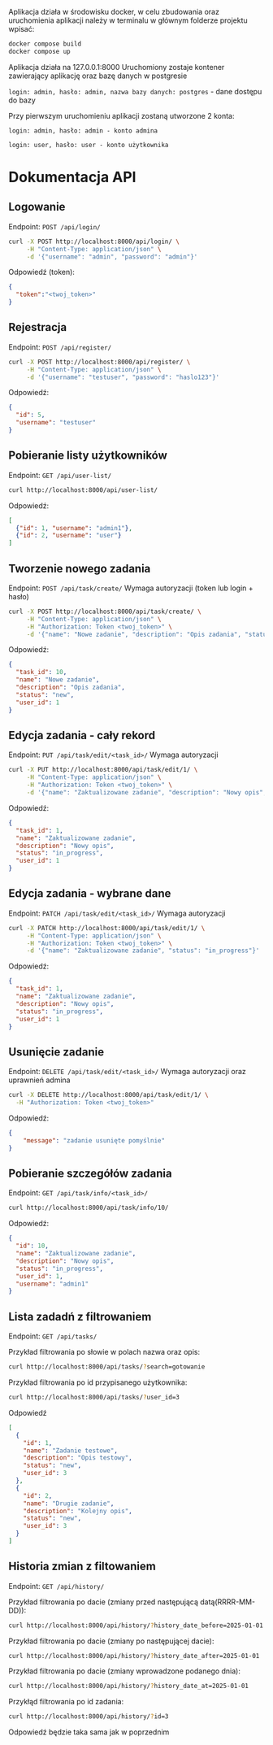 Aplikacja działa w środowisku docker, w celu zbudowania oraz uruchomienia aplikacji należy w terminalu w głównym folderze projektu wpisać:

```bash
docker compose build
docker compose up
```

Aplikacja działa na 127.0.0.1:8000
Uruchomiony zostaje kontener zawierający aplikację oraz bazę danych w postgresie

  `login: admin, hasło: admin, nazwa bazy danych: postgres` - dane dostępu do bazy

Przy pierwszym uruchomieniu aplikacji zostaną utworzone 2 konta:

  `login: admin, hasło: admin - konto admina`
  
  `login: user, hasło: user - konto użytkownika`

# Dokumentacja API

## Logowanie

Endpoint: `POST /api/login/`

```bash
curl -X POST http://localhost:8000/api/login/ \
     -H "Content-Type: application/json" \
     -d '{"username": "admin", "password": "admin"}'
```
Odpowiedź (token):
```json
{
  "token":"<twoj_token>"
}
```

## Rejestracja

Endpoint:  `POST /api/register/`

```bash
curl -X POST http://localhost:8000/api/register/ \
     -H "Content-Type: application/json" \
     -d '{"username": "testuser", "password": "haslo123"}'
```
Odpowiedź:
```json
{
  "id": 5,
  "username": "testuser"
}
```

## Pobieranie listy użytkowników

Endpoint: `GET /api/user-list/`
```bash
curl http://localhost:8000/api/user-list/
```
Odpowiedź:
```json
[
  {"id": 1, "username": "admin1"},
  {"id": 2, "username": "user"}
]
```

## Tworzenie nowego zadania

Endpoint: `POST /api/task/create/`
Wymaga autoryzacji (token lub login + hasło)

```bash
curl -X POST http://localhost:8000/api/task/create/ \
     -H "Content-Type: application/json" \
     -H "Authorization: Token <twoj_token>" \
     -d '{"name": "Nowe zadanie", "description": "Opis zadania", "status": "new", "user_id": 1}'
```
Odpowiedź:
```json
{
  "task_id": 10,
  "name": "Nowe zadanie",
  "description": "Opis zadania",
  "status": "new",
  "user_id": 1
}
```

## Edycja zadania - cały rekord

Endpoint: `PUT /api/task/edit/<task_id>/`
Wymaga autoryzacji

```bash
curl -X PUT http://localhost:8000/api/task/edit/1/ \
     -H "Content-Type: application/json" \
     -H "Authorization: Token <twoj_token>" \
     -d '{"name": "Zaktualizowane zadanie", "description": "Nowy opis", "status": "in_progress", "user_id": 1}'
```
Odpowiedź:
```json
{
  "task_id": 1,
  "name": "Zaktualizowane zadanie",
  "description": "Nowy opis",
  "status": "in_progress",
  "user_id": 1
}
```

## Edycja zadania - wybrane dane

Endpoint: `PATCH /api/task/edit/<task_id>/`
Wymaga autoryzacji

```bash
curl -X PATCH http://localhost:8000/api/task/edit/1/ \
     -H "Content-Type: application/json" \
     -H "Authorization: Token <twoj_token>" \
     -d '{"name": "Zaktualizowane zadanie", "status": "in_progress"}'
```
Odpowiedź:
```json
{
  "task_id": 1,
  "name": "Zaktualizowane zadanie",
  "description": "Nowy opis",
  "status": "in_progress",
  "user_id": 1
}
```

## Usunięcie zadanie

Endpoint: `DELETE /api/task/edit/<task_id>/`
Wymaga autoryzacji oraz uprawnień admina

```bash
curl -X DELETE http://localhost:8000/api/task/edit/1/ \
  -H "Authorization: Token <twoj_token>"
```
Odpowiedź:
```json
{
    "message": "zadanie usunięte pomyślnie"
}
```

## Pobieranie szczegółów zadania

Endpoint: `GET /api/task/info/<task_id>/`

```bash
curl http://localhost:8000/api/task/info/10/
```
Odpowiedź:
```json
{
  "id": 10,
  "name": "Zaktualizowane zadanie",
  "description": "Nowy opis",
  "status": "in_progress",
  "user_id": 1,
  "username": "admin1"
}
```

## Lista zadadń z filtrowaniem

Endpoint: `GET /api/tasks/`

Przykład filtrowania po słowie w polach nazwa oraz opis:
```bash
curl http://localhost:8000/api/tasks/?search=gotowanie
```
Przykład filtrowania po id przypisanego użytkownika:
```bash
curl http://localhost:8000/api/tasks/?user_id=3
```
Odpowiedź
```json
[
  {
    "id": 1,
    "name": "Zadanie testowe",
    "description": "Opis testowy",
    "status": "new",
    "user_id": 3
  },
  {
    "id": 2,
    "name": "Drugie zadanie",
    "description": "Kolejny opis",
    "status": "new",
    "user_id": 3
  }
]
```

## Historia zmian z filtowaniem

Endpoint: `GET /api/history/`

Przykład filtrowania po dacie (zmiany przed następującą datą(RRRR-MM-DD)):
```bash
curl http://localhost:8000/api/history/?history_date_before=2025-01-01
```

Przykład filtrowania po dacie (zmiany po następującej dacie):
```bash
curl http://localhost:8000/api/history/?history_date_after=2025-01-01
```

Przykład filtrowania po dacie (zmiany wprowadzone podanego dnia):
```bash
curl http://localhost:8000/api/history/?history_date_at=2025-01-01
```
Przykłąd filtrowania po id zadania:
```bash
curl http://localhost:8000/api/history/?id=3
```

Odpowiedź będzie taka sama jak w poprzednim

